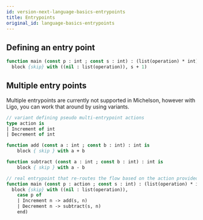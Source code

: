 ```yaml
---
id: version-next-language-basics-entrypoints
title: Entrypoints
original_id: language-basics-entrypoints
---
```


## Defining an entry point

<!--DOCUSAURUS_CODE_TABS-->
<!--Pascaligo-->
```Pascal
function main (const p : int ; const s : int) : (list(operation) * int) is
  block {skip} with ((nil : list(operation)), s + 1)
```
<!--END_DOCUSAURUS_CODE_TABS-->

## Multiple entry points

Multiple entrypoints are currently not supported in Michelson, however with Ligo, you can work that around by using variants.

<!--DOCUSAURUS_CODE_TABS-->
<!--Pascaligo-->
```Pascal
// variant defining pseudo multi-entrypoint actions
type action is
| Increment of int
| Decrement of int

function add (const a : int ; const b : int) : int is
    block { skip } with a + b

function subtract (const a : int ; const b : int) : int is
    block { skip } with a - b

// real entrypoint that re-routes the flow based on the action provided
function main (const p : action ; const s : int) : (list(operation) * int) is
  block {skip} with ((nil : list(operation)),
    case p of
    | Increment n -> add(s, n)
    | Decrement n -> subtract(s, n)
    end)
```


<!--END_DOCUSAURUS_CODE_TABS-->
